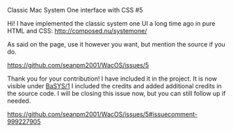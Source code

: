 Classic Mac System One interface with CSS #5

Hi! I have implemented the classic system one UI a long time ago in pure HTML and CSS:
http://composed.nu/systemone/

As said on the page, use it however you want, but mention the source if you do.

https://github.com/seanpm2001/WacOS/issues/5



Thank you for your contribution! I have included it in the project. It is now visible under [BaSYS/1](https://github.com/seanpm2001/WacOS/tree/master/Basys/1/UI_Demo/Web/peterhil/) I included the credits and added additional credits in the source code. I will be closing this issue now, but you can still follow up if needed.

https://github.com/seanpm2001/WacOS/issues/5#issuecomment-999227905

